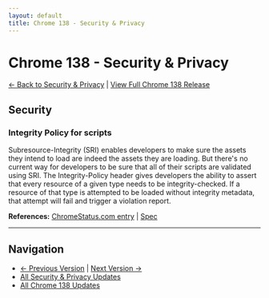 ```yaml
---
layout: default
title: Chrome 138 - Security & Privacy
---
```


# Chrome 138 - Security & Privacy

[← Back to Security & Privacy](./) | [View Full Chrome 138 Release](/versions/chrome-138/)

## Security

### Integrity Policy for scripts

Subresource-Integrity (SRI) enables developers to make sure the assets they intend to load are indeed the assets they are loading. But there's no current way for developers to be sure that all of their scripts are validated using SRI. The Integrity-Policy header gives developers the ability to assert that every resource of a given type needs to be integrity-checked. If a resource of that type is attempted to be loaded without integrity metadata, that attempt will fail and trigger a violation report.

**References:** [ChromeStatus.com entry](https://chromestatus.com/feature/5104518463627264) | [Spec](https://w3c.github.io/webappsec-csp/#integrityPolicy)


---

## Navigation
- [← Previous Version](./chrome-137) | [Next Version →](./chrome-139)
- [All Security & Privacy Updates](./)
- [All Chrome 138 Updates](/versions/chrome-138/)
